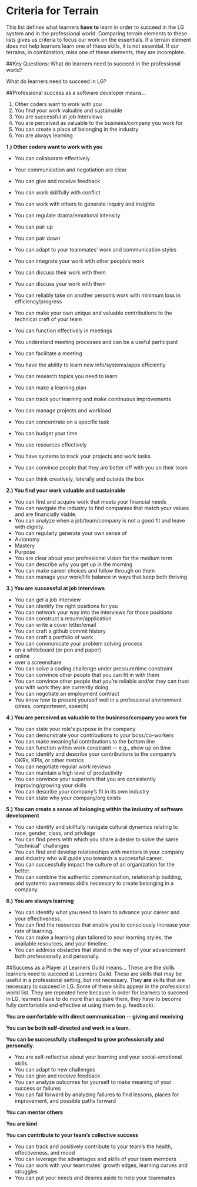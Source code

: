 # Criteria for Terrain 

This list defines what learners **have to** learn in order to succeed in the LG system and in the professional world.
Comparing terrain elements to these lists gives us criteria to focus our work on the essentials. If a terrain element does not help learners learn one of these skills, it is not essential. If our terrains, in combination, miss one of these elements, they are incomplete.

##Key Questions:
What do learners need to succeed in the professional world?

What do learners need to succeed in LG?

##Professional success as a software developer means…
1. Other coders want to work with you
2. You find your work valuable and sustainable
3. You are successful at job Interviews
4. You are perceived as valuable to the business/company you work for
5. You can create a place of belonging in the industry
6. You are always learning.


**1.) Other coders want to work with you**
* You can collaborate effectively
 * Your communication and negotiation are clear
 * You can give and receive feedback   
 * You can work skillfully with conflict
 * You can work with others to generate inquiry and insights
 * You can regulate drama/emotional intensity
 * You can pair up
 * You can pair down

* You can adapt to your teammates’ work and communication styles
 * You can integrate your work with other people’s work
 * You can discuss their work with them
 * You can discuss your work with them
 * You can reliably take on another person’s work with minimum loss in efficiency/progress
 * You can make your own unique and valuable contributions to the technical craft of your team

* You can function effectively in meetings
 * You understand meeting processes and can be a useful participant
 * You can facilitate a meeting

* You have the ability to learn new info/systems/apps efficiently
 * You can research topics you need to learn
 * You can make a learning plan
 * You can track your learning and make continuous improvements

* You can manage projects and workload
 * You can concentrate on a specific task
 * You can budget your time
 * You use resources effectively
 * You have systems to track your projects and work tasks  
 * You can convince people that they are better off with you on their team
 * You can think creatively, laterally and outside the box

**2.) You find your work valuable and sustainable**

* You can find and acquire work that meets your financial needs
 * You can navigate the industry to find companies that match your values and are financially viable.
 * You can analyze when a job/team/company is not a good fit and leave with dignity.
* You can regularly generate your own sense of
 * Autonomy
 * Mastery
 * Purpose
* You are clear about your professional vision for the medium term
 * You can describe why you get up in the morning
 * You can make career choices and follow through on them
* You can manage your work/life balance in ways that keep both thriving

**3.) You are successful at job Interviews**
* You can get a job interview
 * You can identify the right positions for you
 * You can network your way into the interviews for those positions
 * You can construct a resume/application
 * You can write a cover letter/email
 * You can craft a github commit history
 * You can craft a portfolio of work
* You can communicate your problem solving process
 * on a whiteboard (or pen and paper)
 * online
 * over a screenshare
* You can solve a coding challenge under pressure/time constraint
* You can convince other people that you can fit in with them
* You can convince other people that you’re reliable and/or they can trust you with work they are currently doing.
* You can negotiate an employment contract
* You know how to present yourself well in a professional environment (dress, comportment, speech)


**4.) You are perceived as valuable to the business/company you work for**
* You can state your role's purpose in the company
* You can demonstrate your contributions to your boss/co-workers
* You can make meaningful contributions to the bottom line
* You can function within work constraint -- e.g., show up on time
* You can identify and describe your contributions to the company’s OKRs, KPIs, or other metrics
* You can negotiate regular work reviews
* You can maintain a high level of productivity
* You can convince your superiors that you are consistently improving/growing your skills
* You can describe your company’s fit in its own industry
 * You can state why your company/org exists


**5.) You can create a sense of belonging within the industry of software development**
* You can identify and skillfully navigate cultural dynamics relating to race, gender, class, and privilege
* You can find peers with which you share a desire to solve the same “technical” challenges
* You can find and develop relationships with mentors in your company and industry who will guide you towards a successful career.  
* You can successfully impact the culture of an organization for the better.
* You can combine the authentic communication, relationship building, and systemic awareness skills necessary to create belonging in a company.   

**6.) You are always learning**
* You can identify what you need to learn to advance your career and your effectiveness.
* You can find the resources that enable you to consciously increase your rate of learning.
* You can make a learning plan tailored to your learning styles, the available resources, and your timeline.
* You can address obstacles that stand in the way of your advancement both professionally and personally.


##Success as a Player at Learners Guild means…
These are the skills learners need to succeed at Learners Guild. These are skills that may be useful in a professional setting, but not necessary. They **are** skills that are necessary to succeed in LG. Some of these skills appear in the professional world list. They are repeated here because in order for learners to succeed in LG, learners have to do more than acquire them, they have to become fully comfortable and effective at using them (e.g. feedback).

**You are comfortable with direct communication  -- giving and receiving**

**You can be both self-directed and work in a team.**

**You can be successfully challenged to grow professionally and personally.**
* You are self-reflective about your learning and your social-emotional skills.
* You can adapt to new challenges
* You can give and receive feedback
* You can analyze outcomes for yourself to make meaning of your success or failures
* You can fail forward by analyzing failures to find lessons, places for improvement, and possible paths forward

**You can mentor others**

**You are kind**

**You can contribute to your team’s collective success**
* You can track and positively contribute to your team’s the health, effectiveness, and mood
* You can leverage the advantages and skills of your team members
* You can work with your teammates’ growth edges, learning curves and struggles
* You can put your needs and desires aside to help your teammates
